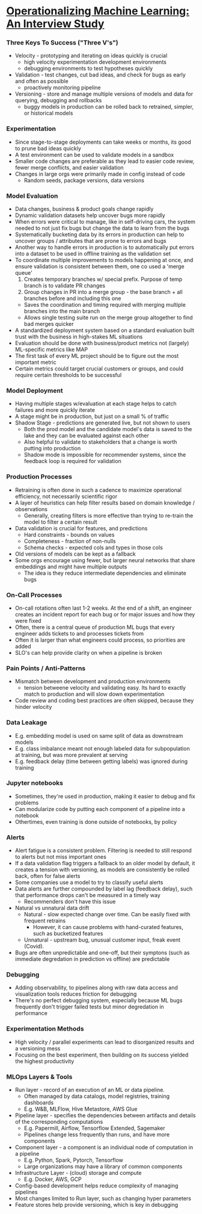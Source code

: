 # [Operationalizing Machine Learning: An Interview Study](https://arxiv.org/pdf/2209.09125.pdf)

### Three Keys To Success ("Three V's")
* Velocity - prototyping and iterating on ideas quickly is crucial
	* high velocity experimentation development environments
	* debugging environments to test hypotheses quickly
* Validation - test changes, cut bad ideas, and check for bugs as early and often as possible
	* proactively monitoring pipeline
* Versioning - store and manage multiple versions of models and data for querying, debugging and rollbacks
	* buggy models in production can be rolled back to retrained, simpler, or historical models

### Experimentation
* Since stage-to-stage deployments can take weeks or months, its good to prune bad ideas quickly
* A test environment can be used to validate models in a sandbox
* Smaller code changes are preferable as they lead to easier code review, fewer merge conflicts, and easier validation
* Changes in large orgs were primarily made in config instead of code
	* Random seeds, package versions, data versions

### Model Evaluation
* Data changes, business & product goals change rapidly
* Dynamic validation datasets help uncover bugs more rapidly
* When errors were critical to manage, like in self-driving cars, the system needed to not just fix bugs but change the data to learn from the bugs
* Systematically bucketing data by its errors in production can help to uncover groups / attributes that are prone to errors and bugs
* Another way to handle errors in production is to automatically put errors into a dataset to be used in offline training as the validation set
* To coordinate multiple improvements to models happening at once, and ensure validation is consistent between them, one co used a 'merge queue'
	1. Creates temporary branches w/ special prefix. Purpose of temp branch is to validate PR changes
	2. Group changes in PR into a merge group - the base branch + all branches before and including this one
	* Saves the coordination and timing required with merging multiple branches into the main branch 
	* Allows single testing suite run on the merge group altogether to find bad merges quicker
* A standardized deployment system based on a standard evaluation built trust with the business in high-stakes ML situations
* Evaluation should be done with business/product metrics not (largely) ML-specific metrics like MAP
* The first task of every ML project should be to figure out the most important metric
* Certain metrics could target crucial customers or groups, and could require certain thresholds to be successful 

### Model Deployment
* Having multiple stages w/evaluation at each stage helps to catch failures and more quickly iterate
* A stage might be in production, but just on a small % of traffic
* Shadow Stage - predictions are generated live, but not shown to users
	* Both the prod model and the candidate model's data is saved to the lake and they can be evaluated against each other
	* Also helpful to validate to stakeholders that a change is worth putting into production
	* Shadow mode is impossible for recommender systems, since the feedback loop is required for validation

### Production Processes
* Retraining is often done in such a cadence to maximize operational efficiency, not necessarily scientific rigor
* A layer of heuristics can help filter results based on domain knowledge / observations 
	* Generally, creating filters is more effective than trying to re-train the model to filter a certain result
* Data validation is crucial for features, and predictions
	* Hard constraints - bounds on values
	* Completeness - fraction of non-nulls
	* Schema checks - expected cols and types in those  cols
* Old versions of models can be kept as a fallback
* Some orgs encourage using fewer, but larger neural networks that share embeddings and might have multiple outputs
	* The idea is they reduce intermediate dependencies and eliminate bugs

### On-Call Processes
* On-call rotations often last 1-2 weeks. At the end of a shift, an engineer creates an incident report for each bug or for major issues and how they were fixed
* Often, there is a central queue of production ML bugs that every engineer adds tickets to and processes tickets from
* Often it is larger than what engineers could process, so priorities are added
* SLO's can help provide clarity on when a pipeline is broken

### Pain Points / Anti-Patterns
* Mismatch between development and production environments
	* tension betweene velocity and validating easy. Its hard to exactly match to production and will slow down experimentation
* Code review and coding best practices are often skipped, because they hinder velocity

### Data Leakage
* E.g. embedding model is used on same split of data as downstream models
* E.g. class imbalance meant not enough labeled data for subpopulation at training, but was more prevalent at serving
* E.g. feedback delay (time between getting labels) was ignored during training

### Jupyter notebooks
* Sometimes, they're used in production, making it easier to debug and fix problems
* Can modularize code by putting each component of a pipeline into a notebook
* Othertimes, even training is done outside of notebooks, by policy

### Alerts
* Alert fatigue is a consistent problem. Filtering is needed to still respond to alerts but not miss important ones 
* If a data validation flag triggers a fallback to an older model by default, it creates a tension with versioning, as models are consistently be rolled back, often for false alerts
* Some companies use a model to try to classify useful alerts
* Data alerts are further compounded by label lag (feedback delay), such that performance drops can't be measured in a timely way
	* Recommenders don't have this issue
* Natural vs unnatural data drift
	* Natural - slow expected change over time. Can be easily fixed with frequent retrains
		* However, it can cause problems with hand-curated features, such as bucketized features
	* Unnatural - upstream bug, unusual customer input, freak event (Covid). 
* Bugs are often unpredictable and one-off, but their symptons (such as immediate degredation in prediction vs offline) are predictable

### Debugging
* Adding observability, to pipelines along with raw data access and visualization tools reduces friction for debugging
* There's no perfect debugging system, especially because ML bugs frequently don't trigger failed tests but minor degredation in performance

### Experimentation Methods
* High velocity / parallel experiments can lead to disorganized results and a versioning mess
* Focusing on the best experiment, then building on its success yielded the highest productivity

### MLOps Layers & Tools
* Run layer - record of an execution of an ML or data pipeline. 
	* Often managed by data catalogs, model registries, training dashboards
	* E.g. W&B, MLFlow, Hive Metastore, AWS Glue
* Pipeline layer - specifies the dependencies between artifacts and details of the corresponding computations
	* E.g. Papermill, Airflow, Tensorflow Extended, Sagemaker
	* Pipelines change less frequently than runs, and have more components
* Component layer - a component is an individual node of computation in a pipeline
	* E.g. Python, Spark, Pytorch, Tensorflow
	* Large organizations may have a library of common components
* Infrastructure Layer - (cloud) storage and compute
	* E.g. Docker, AWS, GCP
* Config-based development helps reduce complexity of managing pipelines
* Most changes limited to Run layer, such as changing hyper parameters
* Feature stores help provide versioning, which is key in debugging